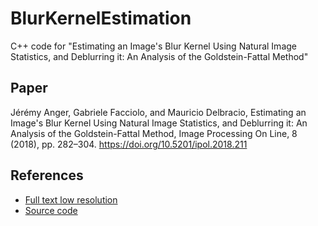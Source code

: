 # BlurKernelEstimation
C++ code for "Estimating an Image's Blur Kernel Using Natural Image Statistics, and Deblurring it: An Analysis of the Goldstein-Fattal Method"

## Paper
Jérémy Anger, Gabriele Facciolo, and Mauricio Delbracio, Estimating an Image's Blur Kernel Using Natural Image Statistics, and Deblurring it: An Analysis of the Goldstein-Fattal Method, Image Processing On Line, 8 (2018), pp. 282–304. <https://doi.org/10.5201/ipol.2018.211>

## References
* [Full text low resolution](https://www.ipol.im/pub/art/2018/211/article_lr.pdf)
* [Source code](https://www.ipol.im/pub/art/2018/211/code.tar)
